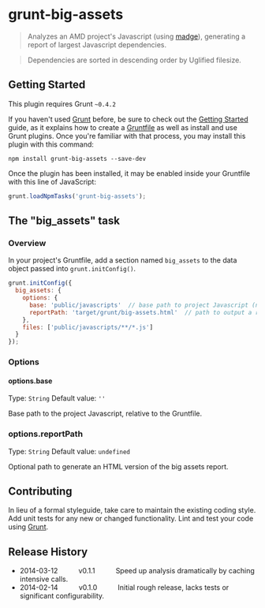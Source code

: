 # grunt-big-assets

> Analyzes an AMD project's Javascript (using [madge](https://github.com/pahen/madge)), generating a report of largest Javascript dependencies.

> Dependencies are sorted in descending order by Uglified filesize.

## Getting Started
This plugin requires Grunt `~0.4.2`

If you haven't used [Grunt](http://gruntjs.com/) before, be sure to check out the [Getting Started](http://gruntjs.com/getting-started) guide, as it explains how to create a [Gruntfile](http://gruntjs.com/sample-gruntfile) as well as install and use Grunt plugins. Once you're familiar with that process, you may install this plugin with this command:

```shell
npm install grunt-big-assets --save-dev
```

Once the plugin has been installed, it may be enabled inside your Gruntfile with this line of JavaScript:

```js
grunt.loadNpmTasks('grunt-big-assets');
```

## The "big_assets" task

### Overview
In your project's Gruntfile, add a section named `big_assets` to the data object passed into `grunt.initConfig()`.

```js
grunt.initConfig({
  big_assets: {
    options: {
      base: 'public/javascripts'  // base path to project Javascript (no trailing slash),
      reportPath: 'target/grunt/big-assets.html'  // path to output a report in HTML format (optional)
    },
    files: ['public/javascripts/**/*.js']
  }
});
```

### Options

#### options.base
Type: `String`
Default value: `''`

Base path to the project Javascript, relative to the Gruntfile.

### options.reportPath
Type: `String`
Default value: `undefined`

Optional path to generate an HTML version of the big assets report.

## Contributing
In lieu of a formal styleguide, take care to maintain the existing coding style. Add unit tests for any new or changed functionality. Lint and test your code using [Grunt](http://gruntjs.com/).

## Release History

 * 2014-03-12   v0.1.1   Speed up analysis dramatically by caching intensive calls.
 * 2014-02-14   v0.1.0   Initial rough release, lacks tests or significant configurability.

